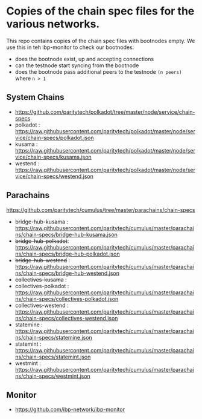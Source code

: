 # Copies of the chain spec files for the various networks.

This repo contains copies of the chain spec files with bootnodes empty.
We use this in teh ibp-monitor to check our bootnodes:
- does the bootnode exist, up and accepting connections
- can the testnode start syncing from the bootnode
- does the bootnode pass additional peers to the testnode `(n peers)` where `n > 1`

## System Chains
- https://github.com/paritytech/polkadot/tree/master/node/service/chain-specs
- polkadot               : https://raw.githubusercontent.com/paritytech/polkadot/master/node/service/chain-specs/polkadot.json
- kusama                 : https://raw.githubusercontent.com/paritytech/polkadot/master/node/service/chain-specs/kusama.json
- westend                : https://raw.githubusercontent.com/paritytech/polkadot/master/node/service/chain-specs/westend.json

## Parachains

https://github.com/paritytech/cumulus/tree/master/parachains/chain-specs
- bridge-hub-kusama      : https://raw.githubusercontent.com/paritytech/cumulus/master/parachains/chain-specs/bridge-hub-kusama.json
- ~~bridge-hub-polkadot~~: https://raw.githubusercontent.com/paritytech/cumulus/master/parachains/chain-specs/bridge-hub-polkadot.json
- ~~bridge-hub-westend~~ : https://raw.githubusercontent.com/paritytech/cumulus/master/parachains/chain-specs/bridge-hub-westend.json
- ~~collectives-kusama~~ : 
- collectives-polkadot   : https://raw.githubusercontent.com/paritytech/cumulus/master/parachains/chain-specs/collectives-polkadot.json
- collectives-westend    : https://raw.githubusercontent.com/paritytech/cumulus/master/parachains/chain-specs/collectives-westend.json
- statemine              : https://raw.githubusercontent.com/paritytech/cumulus/master/parachains/chain-specs/statemine.json
- statemint              : https://raw.githubusercontent.com/paritytech/cumulus/master/parachains/chain-specs/statemint.json
- westmint               : https://raw.githubusercontent.com/paritytech/cumulus/master/parachains/chain-specs/westmint.json


## Monitor

- https://github.com/ibp-network/ibp-monitor

